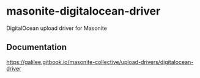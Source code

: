 # masonite-digitalocean-driver
DigitalOcean upload driver for Masonite

## Documentation
https://galilee.gitbook.io/masonite-collective/upload-drivers/digitalocean-driver
